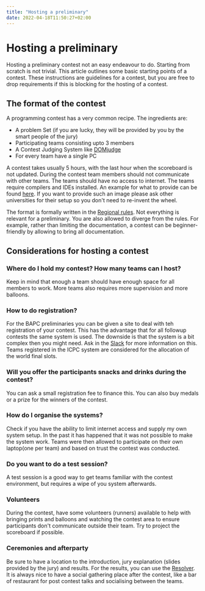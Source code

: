 ```yaml
---
title: "Hosting a preliminary"
date: 2022-04-18T11:50:27+02:00
---
```


# Hosting a preliminary

Hosting a preliminary contest not an easy endeavour to do. Starting from scratch is not trivial. This article outlines
some basic starting points of a contest. These instructions are guidelines for a contest, but you are free to drop requirements if this is blocking for the hosting of a contest.

## The format of the contest

A programming contest has a very common recipe. The ingredients are:

* A problem Set (if you are lucky, they will be provided by you by the smart people of the jury)
* Participating teams consisting upto 3 members
* A Contest Judging System like [DOMjudge](https://www.domjudge.org/)
* For every team have a single PC
 
A contest takes usually 5 hours, with the last hour when the scoreboard is not updated. During the contest team
members should not communicate with other teams. The teams should have no access to internet. The teams require compilers and
IDEs installed. An example for what to provide can be
found [here](https://docs.icpc.global/worldfinals-programming-environment). If you want to provide such an image please ask other universities for their setup so you don't need to re-invent the wheel.

The format is formally written in the [Regional rules](https://icpc.global/regionals/rules). Not everything is relevant
for a preliminary. You are also allowed to diverge from the rules. For example, rather than limiting the documentation,
a contest can be beginner-friendly by allowing to bring all documentation.

## Considerations for hosting a contest

### Where do I hold my contest? How many teams can I host?

Keep in mind that enough a team should have enough space for all members to work. More teams also requires more
supervision and more balloons.

### How to do registration?

For the BAPC preliminaries you can be given a site to deal with teh registration of your contest. This has the advantage
that for all followup contests the same system is used. The downside is that the system is a bit complex then you might
need. Ask in the [Slack](/wiki/benelux-slack) for more information on this.
Teams registered in the ICPC system are considered for the allocation of the world final slots.

### Will you offer the participants snacks and drinks during the contest?

You can ask a small registration fee to finance this. You can also buy medals or a prize for the winners of the contest.

### How do I organise the systems?

Check if you have the ability to limit internet access and supply my own system setup. In the past it has happened that
it was not possible to make the system work. Teams were then allowed to participate on their own laptop(one per team)
and based on trust the contest was conducted.

### Do you want to do a test session?

A test session is a good way to get teams familiar with the contest environment, but requires a wipe of you system
afterwards.

### Volunteers

During the contest, have some volunteers (runners) available to help with bringing prints and balloons and watching the
contest area to ensure participants don't communicate outside their team. Try to project the scoreboard if possible.

### Ceremonies and afterparty

Be sure to have a location to the introduction, jury explanation (slides provided by the jury) and results.
For the results, you can use the [Resolver](https://tools.icpc.global/resolver/).
It is always nice to have a social gathering place after the contest, like a bar of restaurant for post contest talks
and socialising between the teams. 

